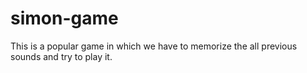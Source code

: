 # simon-game
This is a popular game in which we have to memorize the all previous sounds and try to play it.
